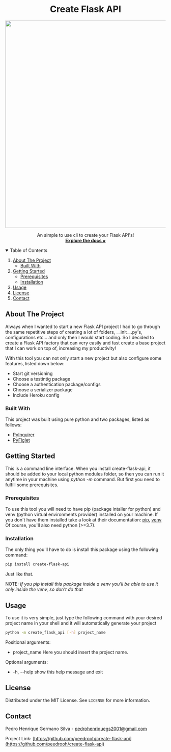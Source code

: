 <br />
<p align="center">

  <h1 align="center">Create Flask API</h1>

  <img class=aligncenter src='assets/gifs/demo.gif'/>

  <p align="center">
    An simple to use cli to create your Flask API's!
    <br />
    <a href="https://github.com/pedro-hgs/create-flask-api"><strong>Explore the docs »</strong></a>
    <br />
  </p>
</p>

<!-- TABLE OF CONTENTS -->
<details open="open">
  <summary>Table of Contents</summary>
  <ol>
    <li>
      <a href="#about-the-project">About The Project</a>
      <ul>
        <li><a href="#built-with">Built With</a></li>
      </ul>
    </li>
    <li>
      <a href="#getting-started">Getting Started</a>
      <ul>
        <li><a href="#prerequisites">Prerequisites</a></li>
        <li><a href="#installation">Installation</a></li>
      </ul>
    </li>
    <li><a href="#usage">Usage</a></li>
    <li><a href="#license">License</a></li>
    <li><a href="#contact">Contact</a></li>
  </ol>
</details>
<style>
.aligncenter {
  width: 650px;
  display: block;
  margin-left: auto;
  margin-right: auto;
}
</style>

<!-- ABOUT THE PROJECT -->

## About The Project

Always when I wanted to start a new Flask API project I had to go through the same repetitive steps of creating a lot of folders, \_\_init\_\_.py's, configurations etc... and only then I would start coding. So I decided to create a Flask API factory that can very easily and fast create a base project that I can work on top of, increasing my productivity!

With this tool you can not only start a new project but also configure some features, listed down below:

- Start git versioning
- Choose a testintig package
- Choose a authentication package/configs
- Choose a serializer package
- Include Heroku config

### Built With

This project was built using pure python and two packages, listed as follows:

- [PyInquirer](https://github.com/CITGuru/PyInquirer)
- [PyFiglet](https://pypi.org/project/pyfiglet/0.7/)

<!-- GETTING STARTED -->

## Getting Started

This is a command line interface. When you install create-flask-api, it should be added to your local python modules folder, so then you can run it anytime in your machine using _python -m_ command. But first you need to fulfill some prerequisites.

### Prerequisites

To use this tool you will need to have pip (package intaller for python) and venv (python virtual environments provider) installed on your machine. If you don't have them installed take a look at their documentation: [pip](https://pip.pypa.io/en/stable/installing/), [venv](https://virtualenv.pypa.io/en/latest/installation.html)
Of course, you'll also need python (>=3.7).

### Installation

The only thing you'll have to do is install this package using the following command:

```sh
pip install create-flask-api
```

Just like that.

NOTE: _If you pip install this package inside a venv you'll be able to use it only inside the venv, so don't do that_

<!-- USAGE EXAMPLES -->

## Usage

To use it is very simple, just type the following command with your desired project name in your shell and it will automatically generate your project

```sh
python -m create_flask_api [-h] project_name
```

Positional arguments:

- project_name Here you should insert the project name.

Optional arguments:

- -h, --help show this help message and exit

<!-- LICENSE -->

## License

Distributed under the MIT License. See `LICENSE` for more information.

<!-- CONTACT -->

## Contact

Pedro Henrique Germano Silva - pedrohenriquegs2001@gmail.com

Project Link: [https://github.com/peedrooh/create-flask-api](https://github.com/peedrooh/create-flask-api)
